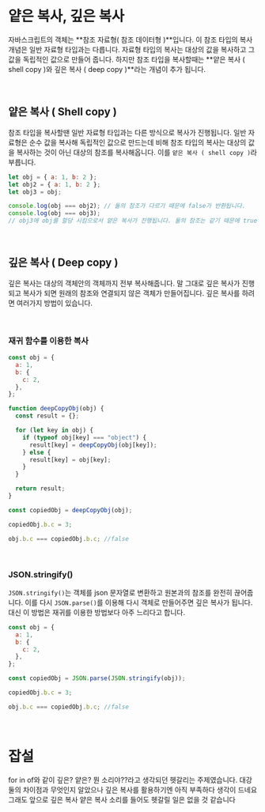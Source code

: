 # 얕은 복사, 깊은 복사

자바스크립트의 객체는 **참조 자료형( 참조 데이터형 )**입니다. 이 참조 타입의 복사 개념은 일반 자료형 타입과는 다릅니다. 자료형 타입의 복사는 대상의 값을 복사하고 그 값을 독립적인 값으로 만들어 줍니다. 하지만 참조 타입을 복사할때는 **얕은 복사 ( shell copy )와 깊은 복사 ( deep copy )**라는 개념이 추가 됩니다.

<br />
 
## 얕은 복사 ( Shell copy )

참조 타입을 복사할땐 일반 자료형 타입과는 다른 방식으로 복사가 진행됩니다. 일반 자료형은 순수 값을 복사해 독립적인 값으로 만드는데 비해 참조 타입의 복사는 대상의 값을 복사하는 것이 아닌 대상의 참조를 복사해옵니다. 이를 `얕은 복사 ( shell copy )`라 부릅니다.

```jsx
let obj = { a: 1, b: 2 };
let obj2 = { a: 1, b: 2 };
let obj3 = obj;

console.log(obj === obj2); // 둘의 참조가 다르기 때문에 false가 반환됩니다.
console.log(obj === obj3);
// obj3에 obj를 할당 시킴으로서 얕은 복사가 진행됩니다. 둘의 참조는 같기 때문에 true가 반환됩니다.
```

<br />
 
## 깊은 복사 ( Deep copy )

깊은 복사는 대상의 객체안의 객체까지 전부 복사해줍니다. 말 그대로 깊은 복사가 진행되고 복사가 되면 원래의 참조와 연결되지 않은 객체가 만들어집니다. 깊은 복사를 하려면 여러가지 방법이 있습니다.

<br />
 
### 재귀 함수를 이용한 복사

```jsx
const obj = {
  a: 1,
  b: {
    c: 2,
  },
};

function deepCopyObj(obj) {
  const result = {};

  for (let key in obj) {
    if (typeof obj[key] === "object") {
      result[key] = deepCopyObj(obj[key]);
    } else {
      result[key] = obj[key];
    }
  }

  return result;
}

const copiedObj = deepCopyObj(obj);

copiedObj.b.c = 3;

obj.b.c === copiedObj.b.c; //false
```

<br />
 
### JSON.stringify()

`JSON.stringify()`는 객체를 json 문자열로 변환하고 원본과의 참조를 완전히 끊어줍니다. 이를 다시 `JSON.parse()`를 이용해 다시 객체로 만들어주면 깊은 복사가 됩니다. 대신 이 방법은 재귀를 이용한 방법보다 아주 느리다고 합니다.

```jsx
const obj = {
  a: 1,
  b: {
    c: 2,
  },
};

const copiedObj = JSON.parse(JSON.stringify(obj));

copiedObj.b.c = 3;

obj.b.c === copiedObj.b.c; //false
```

<br />
 
# 잡설

for in of와 같이 깊은? 얕은? 뭔 소리야??라고 생각되던 헷갈리는 주제였습니다. 대강 둘의 차이점과 무엇인지 알았으나 깊은 복사를 활용하기엔 아직 부족하다 생각이 드네요 그래도 앞으로 깊은 복사 얕은 복사 소리를 들어도 헷갈릴 일은 없을 것 같습니다
